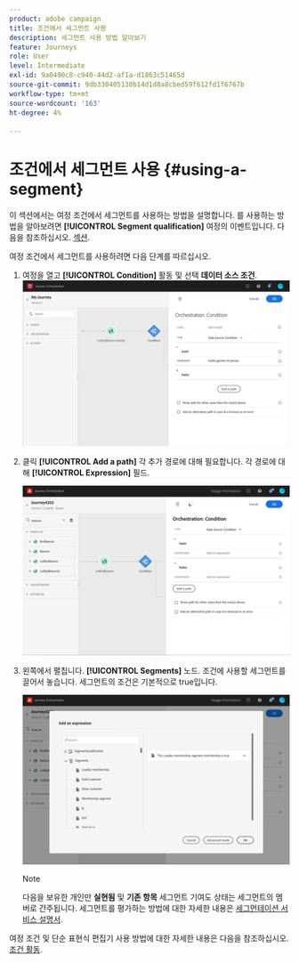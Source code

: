 ```yaml
---
product: adobe campaign
title: 조건에서 세그먼트 사용
description: 세그먼트 사용 방법 알아보기
feature: Journeys
role: User
level: Intermediate
exl-id: 9a0490c8-c940-44d2-af1a-d1863c51465d
source-git-commit: 9db330405130b14d1d8a8cbed59f612fd1f6767b
workflow-type: tm+mt
source-wordcount: '163'
ht-degree: 4%

---
```


# 조건에서 세그먼트 사용 {#using-a-segment}

이 섹션에서는 여정 조건에서 세그먼트를 사용하는 방법을 설명합니다. 를 사용하는 방법을 알아보려면 **[!UICONTROL Segment qualification]** 여정의 이벤트입니다. 다음을 참조하십시오. [섹션](../building-journeys/segment-qualification-events.md).

여정 조건에서 세그먼트를 사용하려면 다음 단계를 따르십시오.

1. 여정을 열고 **[!UICONTROL Condition]** 활동 및 선택 **데이터 소스 조건**.
   ![](../assets/journey47.png)

1. 클릭 **[!UICONTROL Add a path]** 각 추가 경로에 대해 필요합니다. 각 경로에 대해 **[!UICONTROL Expression]** 필드.

   ![](../assets/segment3.png)

1. 왼쪽에서 펼칩니다. **[!UICONTROL Segments]** 노드. 조건에 사용할 세그먼트를 끌어서 놓습니다. 세그먼트의 조건은 기본적으로 true입니다.

   ![](../assets/segment4.png)

   >[!NOTE]
   >
   >다음을 보유한 개인만 **실현됨** 및 **기존 항목** 세그먼트 기여도 상태는 세그먼트의 멤버로 간주됩니다. 세그먼트를 평가하는 방법에 대한 자세한 내용은 [세그먼테이션 서비스 설명서](https://experienceleague.adobe.com/docs/experience-platform/segmentation/tutorials/evaluate-a-segment.html?lang=en#interpret-segment-results).

여정 조건 및 단순 표현식 편집기 사용 방법에 대한 자세한 내용은 다음을 참조하십시오. [조건 활동](../building-journeys/condition-activity.md#about_condition).
